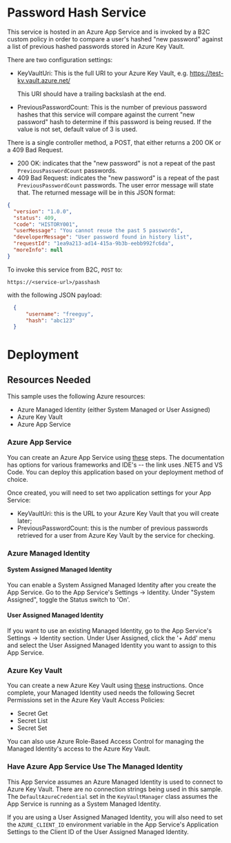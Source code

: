 # Password Hash Service

This service is hosted in an Azure App Service and is invoked by a B2C custom policy in order to compare a user's hashed "new password" against a list of previous hashed passwords stored in Azure Key Vault.

There are two configuration settings:

  - KeyVaultUri: This is the full URI to your Azure Key Vault, e.g. https://test-kv.vault.azure.net/
    
    This URI should have a trailing backslash at the end.

  - PreviousPasswordCount: This is the number of previous password hashes that this service will compare against the current "new password" hash to determine if this password is being reused. If the value is not set, default value of 3 is used.

There is a single controller method, a POST, that either returns a 200 OK or a 409 Bad Request.

  - 200 OK: indicates that the "new password" is not a repeat of the past `PreviousPasswordCount` passwords.
  - 409 Bad Request: indicates the "new password" is a repeat of the past `PreviousPasswordCount` passwords. The user error message will state that. The returned message will be in this JSON format:

  ```json
  {
    "version": "1.0.0",
    "status": 409,
    "code": "HISTORY001",
    "userMessage": "You cannot reuse the past 5 passwords",
    "developerMessage": "User password found in history list",
    "requestId": "1ea9a213-ad14-415a-9b3b-eebb992fc6da",
    "moreInfo": null
  }
  ```

To invoke this service from B2C, `POST` to:

  ```http
  https://<service-url>/passhash
  ```

with the following JSON payload:

```json
  {
      "username": "freeguy",
      "hash": "abc123"
  }
```

# Deployment

## Resources Needed

This sample uses the following Azure resources:

  - Azure Managed Identity (either System Managed or User Assigned)
  - Azure Key Vault
  - Azure App Service

### Azure App Service
You can create an Azure App Service using [these](https://docs.microsoft.com/en-us/azure/app-service/quickstart-dotnetcore?tabs=net50&pivots=development-environment-vscode) steps. The documentation has options for various frameworks and IDE's -- the link uses .NET5 and VS Code. You can deploy this application based on your deployment method of choice.

Once created, you will need to set two application settings for your App Service:

  - KeyVaultUri: this is the URL to your Azure Key Vault that you will create later;
  - PreviousPasswordCount: this is the number of previous passwords retrieved for a user from Azure Key Vault by the service for checking.

### Azure Managed Identity

#### System Assigned Managed Identity
You can enable a System Assigned Managed Identity after you create the App Service. Go to the App Service's Settings -> Identity. Under "System Assigned", toggle the Status switch to 'On'.

#### User Assigned Managed Identity
If you want to use an existing Managed Identity, go to the App Service's Settings -> Identity section. Under User Assigned, click the '+ Add' menu and select the User Assigned Managed Identity you want to assign to this App Service.

### Azure Key Vault

You can create a new Azure Key Vault using [these](https://docs.microsoft.com/en-us/azure/key-vault/general/quick-create-portal) instructions. Once complete, your Managed Identity used needs the following Secret Permissions set in the Azure Key Vault Access Policies:

  - Secret Get
  - Secret List
  - Secret Set

You can also use Azure Role-Based Access Control for managing the Managed Identity's access to the Azure Key Vault.

### Have Azure App Service Use The Managed Identity

This App Service assumes an Azure Managed Identity is used to connect to Azure Key Vault. There are no connection strings being used in this sample. The `DefaultAzureCredential` set in the `KeyVaultManager` class assumes the App Service is running as a System Managed Identity.

If you are using a User Assigned Managed Identity, you will also need to set the `AZURE_CLIENT_ID` environment variable in the App Service's Application Settings to the Client ID of the User Assigned Managed Identity.

